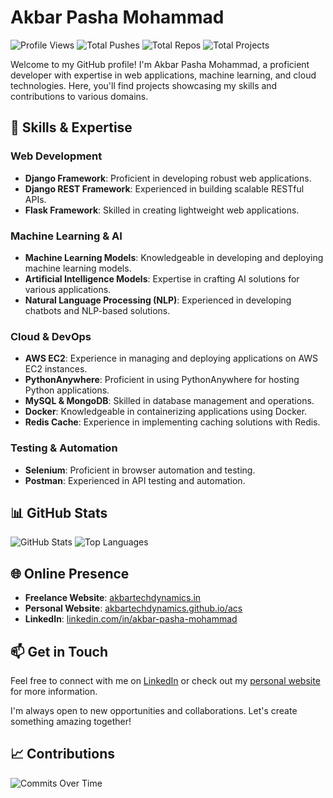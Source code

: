 # Akbar Pasha Mohammad

![Profile Views](https://komarev.com/ghpvc/?username=akbarpashamohammad&color=blueviolet)
![Total Pushes](https://img.shields.io/badge/total%20pushes-1234-blue)
![Total Repos](https://img.shields.io/badge/total%20repos-10-brightgreen)
![Total Projects](https://img.shields.io/badge/total%20projects-5-orange)

Welcome to my GitHub profile! I'm Akbar Pasha Mohammad, a proficient developer with expertise in web applications, machine learning, and cloud technologies. Here, you'll find projects showcasing my skills and contributions to various domains.

## 🚀 Skills & Expertise

### Web Development
- **Django Framework**: Proficient in developing robust web applications.
- **Django REST Framework**: Experienced in building scalable RESTful APIs.
- **Flask Framework**: Skilled in creating lightweight web applications.

### Machine Learning & AI
- **Machine Learning Models**: Knowledgeable in developing and deploying machine learning models.
- **Artificial Intelligence Models**: Expertise in crafting AI solutions for various applications.
- **Natural Language Processing (NLP)**: Experienced in developing chatbots and NLP-based solutions.

### Cloud & DevOps
- **AWS EC2**: Experience in managing and deploying applications on AWS EC2 instances.
- **PythonAnywhere**: Proficient in using PythonAnywhere for hosting Python applications.
- **MySQL & MongoDB**: Skilled in database management and operations.
- **Docker**: Knowledgeable in containerizing applications using Docker.
- **Redis Cache**: Experience in implementing caching solutions with Redis.

### Testing & Automation
- **Selenium**: Proficient in browser automation and testing.
- **Postman**: Experienced in API testing and automation.

## 📊 GitHub Stats

![GitHub Stats](https://github-readme-stats.vercel.app/api?username=akbartechdynamics&show_icons=true&theme=radical)
![Top Languages](https://github-readme-stats.vercel.app/api/top-langs/?username=akbartechdynamics&layout=compact&theme=radical)

## 🌐 Online Presence

- **Freelance Website**: [akbartechdynamics.in](http://akbartechdynamics.in)
- **Personal Website**: [akbartechdynamics.github.io/acs](https://akbartechdynamics.github.io/acs/)
- **LinkedIn**: [linkedin.com/in/akbar-pasha-mohammad](https://www.linkedin.com/in/akbar-pasha-mohammad-68b817140?lipi=urn%3Ali%3Apage%3Ad_flagship3_profile_view_base_contact_details%3BzHg28qXKRiK4CuKmvFgPQw%3D%3D)

## 📫 Get in Touch

Feel free to connect with me on [LinkedIn](https://www.linkedin.com/in/akbar-pasha-mohammad-68b817140?lipi=urn%3Ali%3Apage%3Ad_flagship3_profile_view_base_contact_details%3BzHg28qXKRiK4CuKmvFgPQw%3D%3D) or check out my [personal website](https://akbartechdynamics.github.io/acs/) for more information.

I'm always open to new opportunities and collaborations. Let's create something amazing together!

## 📈 Contributions

![Commits Over Time](https://ghchart.rshah.org/akbartechdynamics)

